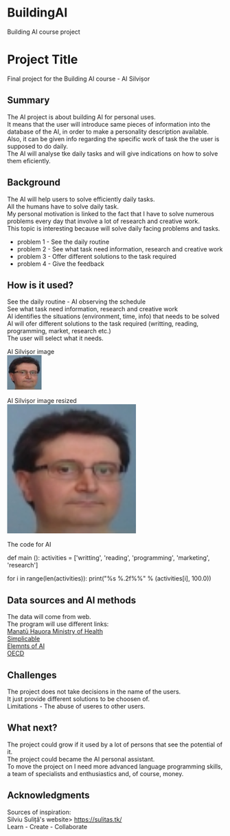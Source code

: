 # BuildingAI
Building AI course project

# Project Title

Final project for the Building AI course - AI Silvișor

## Summary

The AI project is about building AI for personal uses. <br>
It means that the user will introduce same pieces of information into the database of the AI, in order to make a personality description available. <br>
Also, it can be given info regarding the specific work of task the the user is supposed to do daily.<br>
The AI will analyse tke daily tasks and will give indications on how to solve them eficiently.<br>


## Background

The AI will help users to solve efficiently daily tasks.<br>
All the humans have to solve daily task.<br>
My personal motivation is linked to the fact that I have to solve numerous problems every day that involve a lot of research and creative work.<br>
This topic is interesting because will solve daily facing problems and tasks.<br>

* problem 1 - See the daily routine
* problem 2 - See what task need information, research and creative work
* problem 3 - Offer different solutions to the task required
* problem 4 - Give the feedback


## How is it used?

See the daily routine - AI observing the schedule <br>
See what task need information, research and creative work <br>
AI identifies the situations (environment, time, info) that needs to be solved <br>
AI will ofer different solutions to the task required (writting, reading, programming, market, research etc.) <br>
The user will select what it needs. <br>

AI Silvișor image  <br>
![Silviu Suliță](index.jpg)

AI Silvișor image resized <br>
<img src="index.jpg" width="300">

The code for AI <br>

def main ():
  activities = ['writting', 'reading', 'programming', 'marketing', 'research']

   for i in range(len(activities)):
      print("%s %.2f%%" % (activities[i], 100.0)) 

## Data sources and AI methods

The data will come from web.<br>
The program will use different links:<br>
[Manatū Hauora Ministry of Health](https://www.health.govt.nz/) <br>
[Simplicable](https://simplicable.com/life/activities) <br>
[Elemnts of AI](https://buildingai.elementsofai.com/) <br>
[OECD](https://www.oecd-ilibrary.org/docserver/9789264239012-4-en.pdf?expires=1685538917&id=id&accname=guest&checksum=D14AC88E3478FAC3A7434EB5F5CBE314) <br>

## Challenges

The project does not take decisions in the name of the users. <br>
It just provide different solutions to be choosen of.<br>
Limitations - The abuse of useres to other users.<br>

## What next?

The project could grow if it used by a lot of persons that see the potential of it.<br>
The project could became the AI personal assistant.<br>
To move the project on I need more advanced language programming skills, a team of specialists and enthusiastics and, of course, money.<br>

## Acknowledgments

Sources of inspiration: <br>
Silviu Suliță's website> https://sulitas.tk/ <br>
Learn - Create - Collaborate

